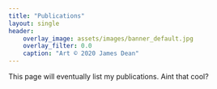 ```yaml
---
title: "Publications"
layout: single
header:
    overlay_image: assets/images/banner_default.jpg
    overlay_filter: 0.0
    caption: "Art © 2020 James Dean"
---
```


This page will eventually list my publications. Aint that cool?